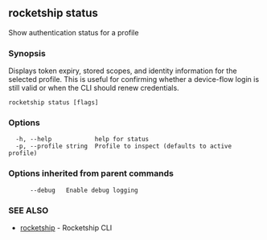 ## rocketship status

Show authentication status for a profile

### Synopsis

Displays token expiry, stored scopes, and identity information for the selected profile. This is useful for confirming whether a device-flow login is still valid or when the CLI should renew credentials.

```
rocketship status [flags]
```

### Options

```
  -h, --help            help for status
  -p, --profile string  Profile to inspect (defaults to active profile)
```

### Options inherited from parent commands

```
      --debug   Enable debug logging
```

### SEE ALSO

* [rocketship](rocketship.md)	 - Rocketship CLI

